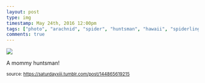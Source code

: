 ```yaml
---
layout: post
type: img
timestamp: May 24th, 2016 12:00pm
tags: ["photo", "arachnid", "spider", "huntsman", "hawaii", "spiderlings", "photography"]
comments: true
---
```

<img src="https://saturdayxiii.github.io/media/144865619215.jpg"/>

A mommy huntsman!
 
  
<small>source: https://saturdayxiii.tumblr.com/post/144865619215</small>